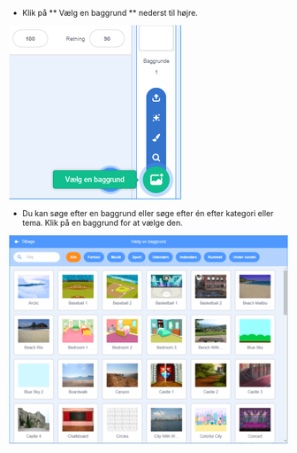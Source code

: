 + Klik på ** Vælg en baggrund ** nederst til højre.

![screenshots](images/stage-choose.png)

+ Du kan søge efter en baggrund eller søge efter én efter kategori eller tema. Klik på en baggrund for at vælge den.

![screenshots](images/backdrop.png)